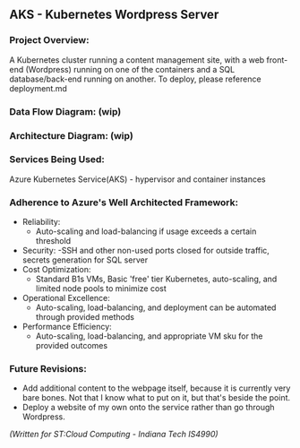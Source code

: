 ## AKS - Kubernetes Wordpress Server
### Project Overview:
A Kubernetes cluster running a content management site, with a web front-end (Wordpress) running on one of the containers and a SQL database/back-end running on another. To deploy, please reference deployment.md

### Data Flow Diagram: (wip)
### Architecture Diagram: (wip)
### Services Being Used:
Azure Kubernetes Service(AKS) - hypervisor and container instances
### Adherence to Azure's Well Architected Framework:
- Reliability:
  - Auto-scaling and load-balancing if usage exceeds a certain threshold
- Security:
  -SSH and other non-used ports closed for outside traffic, secrets generation for SQL server
- Cost Optimization:
  - Standard B1s VMs, Basic 'free' tier Kubernetes, auto-scaling, and limited node pools to minimize cost
- Operational Excellence:
  - Auto-scaling, load-balancing, and deployment can be automated through provided methods
- Performance Efficiency:
  - Auto-scaling, load-balancing, and appropriate VM sku for the provided outcomes
### Future Revisions:
- Add additional content to the webpage itself, because it is currently very bare bones. Not that I know what to put on it, but that's beside the point.
- Deploy a website of my own onto the service rather than go through Wordpress.

*(Written for ST:Cloud Computing - Indiana Tech IS4990)*
